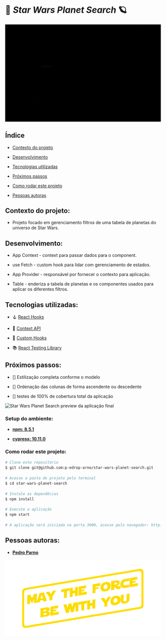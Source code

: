 # 🔭 *Star Wars Planet Search* 🪐


![intro-gif](./projectIntro.gif)


## **Índice**


- <a href = "contexto-do-projeto">Contexto do projeto</a>

- <a href = "desenvolvimento">Desenvolvimento</a>

- <a href = "tecnologias-utilizadas">Tecnologias utilizadas</a>

- <a href = "proximos-passo">Próximos passos</a>

- <a href = "como-rodar-este-projeto">Como rodar este projeto</a>

- <a href = "pessoas-autoras">Pessoas autoras</a>


## **Contexto do projeto:**


- Projeto focado em gerenciamento filtros de uma tabela de planetas do universo de Star Wars.


## **Desenvolvimento:**


- App Context - context para passar dados para o component.

- use Fetch - custom hook para lidar com gerenciamento de estados.

- App Provider - responsável por fornecer o contexto para aplicação.

- Table - enderiza a tabela de planetas e os componentes usados para aplicar os diferentes filtros.


## **Tecnologias utilizadas:**


- 🪝 [React Hooks](https://legacy.reactjs.org/docs/hooks-intro.html)

- 🔗 [Context API](https://legacy.reactjs.org/docs/context.html#api)

- 🎣 [Custom Hooks](https://legacy.reactjs.org/docs/hooks-custom.html)

- 📚 [React Testing Library](https://testing-library.com/docs/react-testing-library/intro/) 


## **Próximos passos:**


- [] Estilização completa conforme o modelo

- [] Ordenação das colunas de forma ascendente ou descedente

- [] testes de 100% de cobertura total da aplicação

![Star Wars Planet Search](./req-9.gif)
preview da aplicação final


### **Setup do ambiente:**


- [**npm: 8.5.1**](https://www.npmjs.com/package/npm/v/8.5.1)

- [**cypress: 10.11.0**](https://docs.cypress.io/guides/references/changelog#10-11-0)


### **Como rodar este projeto:**


 ```bash
 # Clone este repositório
 $ git clone git@github.com:p-edrop-arno/star-wars-planet-search.git

 # Acesse a pasta do projeto pelo terminal
 $ cd star-wars-planet-search

 # Instale as dependêcias
 $ npm install

 # Execute a aplicação
 $ npm start

 # A aplicação será iniciada na porta 3000, acesse pelo navegador: http://localhost:3000
 ```


## Pessoas autoras:

- <a href = "https://www.linkedin.com/in/pedro-parno-figueiredo/">**Pedro Parno**</a>

![may the force be with you](end.png)